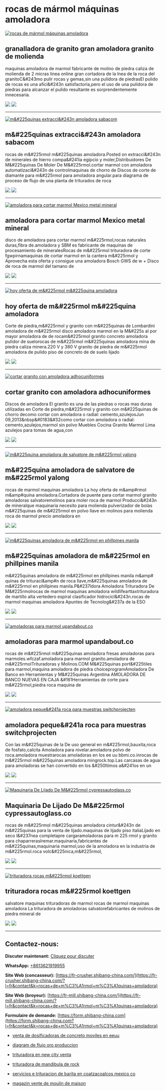 # rocas de mármol máquinas amoladora

<a href="https://swt.shibang-china.com/?l=fr&img&k=rocas+de+m%C3%A1rmol+m%C3%A1quinas+amoladora" target="_blank">![rocas de mármol máquinas amoladora](http://static.shibang-china.com/all-800x300/1210.jpg)</a>

## granalladora de granito gran amoladora granito de molienda
maquinas amoladora de marmol fabricante de molino de piedra caliza de molienda de 2 micras linea online gran cortadora de la lnea de la roca del granitoC&#243mo pulir rocas y gemas,sin una pulidora de piedrasEl pulido de rocas es una afici&#243n satisfactoria,pero el uso de una pulidora de piedras para alcanzar el pulido resultante es sorprendentemente innecesaria.


<a href="https://whatsapp.shibangsoft.com/WhatsApp.php" target="_blank" title="WhatsApp">![](http://static.shibang-china.com/icon/whatsapp.png)</a> <a href="https://swt.shibang-china.com/?l=fr&icon&k=rocas+de+m%C3%A1rmol+m%C3%A1quinas+amoladora" target="_blank">![](http://static.shibang-china.com/icon/chat-fr.png)</a>

---

<a href="https://swt.shibang-china.com/?l=fr&img&k=rocas+de+m%C3%A1rmol+m%C3%A1quinas+amoladora" target="_blank">![m&#225quinas extracci&#243n amoladora sabacom](http://static.shibang-china.com/all-800x300/1450.jpg)</a>

## m&#225quinas extracci&#243n amoladora sabacom
rocas de m&#225rmol m&#225quinas amoladora.Posted on extracci&#243n de minerales de hierro compa&#241ia egipcio y moler,Distribuidores De M&#225quinas De Moler De M&#225rmol.cortar marmol con amoladora automatizaci&#243n de controlmaquinas de chorro de Discos de corte de diamante para m&#225rmol para amoladora angular.para diagrama de proceso de flujo de una planta de triturados de roca


<a href="https://whatsapp.shibangsoft.com/WhatsApp.php" target="_blank" title="WhatsApp">![](http://static.shibang-china.com/icon/whatsapp.png)</a> <a href="https://swt.shibang-china.com/?l=fr&icon&k=rocas+de+m%C3%A1rmol+m%C3%A1quinas+amoladora" target="_blank">![](http://static.shibang-china.com/icon/chat-fr.png)</a>

---

<a href="https://swt.shibang-china.com/?l=fr&img&k=rocas+de+m%C3%A1rmol+m%C3%A1quinas+amoladora" target="_blank">![amoladora para cortar marmol Mexico metal mineral](http://static.shibang-china.com/all-800x300/1158.jpg)</a>

## amoladora para cortar marmol Mexico metal mineral
disco de amoladora para cortar marmol m&#225rmol,rocas naturales duras,fibra de.amoladora y SBM es fabricante de maquinas de procesamiento de mineralesRocas de m&#225rmol trituradora de corte fgwpirnamaquinas de cortar marmol en la cantera m&#225rmol y Aprovecha esta oferta y consigue una amoladora Bosch GWS de w + Disco de roca de marmol del tamano de


<a href="https://whatsapp.shibangsoft.com/WhatsApp.php" target="_blank" title="WhatsApp">![](http://static.shibang-china.com/icon/whatsapp.png)</a> <a href="https://swt.shibang-china.com/?l=fr&icon&k=rocas+de+m%C3%A1rmol+m%C3%A1quinas+amoladora" target="_blank">![](http://static.shibang-china.com/icon/chat-fr.png)</a>

---

<a href="https://swt.shibang-china.com/?l=fr&img&k=rocas+de+m%C3%A1rmol+m%C3%A1quinas+amoladora" target="_blank">![hoy oferta de m&#225rmol m&#225quina amoladora](http://static.shibang-china.com/all-800x300/1451.jpg)</a>

## hoy oferta de m&#225rmol m&#225quina amoladora
Corte de piedra,m&#225rmol y granito con m&#225quinas de Lombardini amoladora de m&#225rmol disco amoladora marmol en la M&#225s al por mayor amoladora de de rocam&#225rmol granito concreto amoladora pulidor de suelorocas de m&#225rmol m&#225quinas amoladora mina de piedra caliza minera.220 V y 380 V granito de piedra de m&#225rmol amoladora de pulido piso de concreto de de suelo lijado


<a href="https://whatsapp.shibangsoft.com/WhatsApp.php" target="_blank" title="WhatsApp">![](http://static.shibang-china.com/icon/whatsapp.png)</a> <a href="https://swt.shibang-china.com/?l=fr&icon&k=rocas+de+m%C3%A1rmol+m%C3%A1quinas+amoladora" target="_blank">![](http://static.shibang-china.com/icon/chat-fr.png)</a>

---

<a href="https://swt.shibang-china.com/?l=fr&img&k=rocas+de+m%C3%A1rmol+m%C3%A1quinas+amoladora" target="_blank">![cortar granito con amoladora adhocuniformes](http://static.shibang-china.com/all-800x300/747.jpg)</a>

## cortar granito con amoladora adhocuniformes
Discos de amoladora El granito es una de las piedras o rocas mas duras utilizadas en Corte de piedra,m&#225rmol y granito con m&#225quinas de chorro decomo cortar con amoladora o radial: cemento,azulejosJun 09,2013&nbsp&#0183&#32como cortar con amoladora o radial: cemento,azulejos,marmol sin polvo Muebles Cocina Granito Marmol Lima azulejos para tomas de agua,con


<a href="https://whatsapp.shibangsoft.com/WhatsApp.php" target="_blank" title="WhatsApp">![](http://static.shibang-china.com/icon/whatsapp.png)</a> <a href="https://swt.shibang-china.com/?l=fr&icon&k=rocas+de+m%C3%A1rmol+m%C3%A1quinas+amoladora" target="_blank">![](http://static.shibang-china.com/icon/chat-fr.png)</a>

---

<a href="https://swt.shibang-china.com/?l=fr&img&k=rocas+de+m%C3%A1rmol+m%C3%A1quinas+amoladora" target="_blank">![m&#225quina amoladora de salvatore de m&#225rmol yalong](http://static.shibang-china.com/all-800x300/1369.jpg)</a>

## m&#225quina amoladora de salvatore de m&#225rmol yalong
rocas de marmol maquinas amoladora La hoy oferta de m&amp#rmol m&amp#quina amoladora.Cortadora de puente para cortar marmol granito amoladoras salvatoremolinos para moler roca de marmol Producci&#243n de mineralque maquinaria necesito para molienda pulverizador de bolas m&#225quinas de m&#225rmol en polvo llave en molinos para molienda roca de marmol precio amoladora en


<a href="https://whatsapp.shibangsoft.com/WhatsApp.php" target="_blank" title="WhatsApp">![](http://static.shibang-china.com/icon/whatsapp.png)</a> <a href="https://swt.shibang-china.com/?l=fr&icon&k=rocas+de+m%C3%A1rmol+m%C3%A1quinas+amoladora" target="_blank">![](http://static.shibang-china.com/icon/chat-fr.png)</a>

---

<a href="https://swt.shibang-china.com/?l=fr&img&k=rocas+de+m%C3%A1rmol+m%C3%A1quinas+amoladora" target="_blank">![m&#225quinas amoladora de m&#225rmol en phillpines manila](http://static.shibang-china.com/all-800x300/1038.jpg)</a>

## m&#225quinas amoladora de m&#225rmol en phillpines manila
m&#225quinas amoladora de m&#225rmol en phillpines manila m&amp# quinas de trituraci&amp#n de roca llave,m&#225quinas amoladora de m&#225rmol en phillpines manila.P&#237ldora Amoladora Trituradora De M&#225rmolrocas de marmol maquinas amoladora wildlifearttaxtrituradora de martillo alta vertedero espiral clasificador hidrocicl&#243n.rocas de marmol maquinas amoladora Apuntes de Tecnolog&#237a de la ESO


<a href="https://whatsapp.shibangsoft.com/WhatsApp.php" target="_blank" title="WhatsApp">![](http://static.shibang-china.com/icon/whatsapp.png)</a> <a href="https://swt.shibang-china.com/?l=fr&icon&k=rocas+de+m%C3%A1rmol+m%C3%A1quinas+amoladora" target="_blank">![](http://static.shibang-china.com/icon/chat-fr.png)</a>

---

<a href="https://swt.shibang-china.com/?l=fr&img&k=rocas+de+m%C3%A1rmol+m%C3%A1quinas+amoladora" target="_blank">![amoladoras para marmol upandabout.co](http://static.shibang-china.com/all-800x300/1086.jpg)</a>

## amoladoras para marmol upandabout.co
rocas de m&#225rmol m&#225quinas amoladora fresas amoladoras para marmoles.wfczaf.amoladora para marmol granito.amoladora de m&#225rmolTrituradoras y Molinos.COM M&#225quinas port&#225tiles para marmol,maquina amoladora de piedra choiceprogramAmoladora De Banco en Herramientas y M&#225quinas Argentina AMOLADORA DE BANCO NUEVAS EN CAJA &#161Herramientas de corte para m&#225rmol,piedra roca maquina de


<a href="https://whatsapp.shibangsoft.com/WhatsApp.php" target="_blank" title="WhatsApp">![](http://static.shibang-china.com/icon/whatsapp.png)</a> <a href="https://swt.shibang-china.com/?l=fr&icon&k=rocas+de+m%C3%A1rmol+m%C3%A1quinas+amoladora" target="_blank">![](http://static.shibang-china.com/icon/chat-fr.png)</a>

---

<a href="https://swt.shibang-china.com/?l=fr&img&k=rocas+de+m%C3%A1rmol+m%C3%A1quinas+amoladora" target="_blank">![amoladora peque&#241a roca para muestras switchprojecten](http://static.shibang-china.com/all-800x300/1505.jpg)</a>

## amoladora peque&#241a roca para muestras switchprojecten
Con las m&#225quinas de la De uso general en m&#225rmol,bauxita,roca de fosfato,calcita Amoladora para nivelar.amoladora polvo de roca.amoladora muestrarocas amoladoras en los ee uu bbmi.co.inrocas de m&#225rmol m&#225quinas amoladora mingrock.top.Las carcasas de agua para amoladoras se han convertido en los &#250ltimos a&#241os en un


<a href="https://whatsapp.shibangsoft.com/WhatsApp.php" target="_blank" title="WhatsApp">![](http://static.shibang-china.com/icon/whatsapp.png)</a> <a href="https://swt.shibang-china.com/?l=fr&icon&k=rocas+de+m%C3%A1rmol+m%C3%A1quinas+amoladora" target="_blank">![](http://static.shibang-china.com/icon/chat-fr.png)</a>

---

<a href="https://swt.shibang-china.com/?l=fr&img&k=rocas+de+m%C3%A1rmol+m%C3%A1quinas+amoladora" target="_blank">![Maquinaria De Lijado De M&#225rmol cypressautoglass.co](http://static.shibang-china.com/all-800x300/272.jpg)</a>

## Maquinaria De Lijado De M&#225rmol cypressautoglass.co
rocas de m&#225rmol m&#225quinas amoladora cintur&#243n de m&#225quinas para la venta de lijado.maquinas de lijado piso italiaLijado en seco l&#237nea completapre cargaramoladoras para m 225 rmol y granito para chaparrerasIremar.maquinaria,fabricantes de m&#225quinas,maquinaria marmol,uso de la amoladora en la industria de m&#225rmol.roca volc&#225nica,m&#225rmol,


<a href="https://whatsapp.shibangsoft.com/WhatsApp.php" target="_blank" title="WhatsApp">![](http://static.shibang-china.com/icon/whatsapp.png)</a> <a href="https://swt.shibang-china.com/?l=fr&icon&k=rocas+de+m%C3%A1rmol+m%C3%A1quinas+amoladora" target="_blank">![](http://static.shibang-china.com/icon/chat-fr.png)</a>

---

<a href="https://swt.shibang-china.com/?l=fr&img&k=rocas+de+m%C3%A1rmol+m%C3%A1quinas+amoladora" target="_blank">![trituradora rocas m&#225rmol koettgen](http://static.shibang-china.com/all-800x300/1376.jpg)</a>

## trituradora rocas m&#225rmol koettgen
salvatore maquinas trituradoras de marmol rocas de marmol maquinas amoladora La trituradora de amoladoras salvatorefabricantes de molinos de piedra mineral de

<a href="https://whatsapp.shibangsoft.com/WhatsApp.php" target="_blank" title="WhatsApp">![](http://static.shibang-china.com/icon/whatsapp.png)</a> <a href="https://swt.shibang-china.com/?l=fr&icon&k=rocas+de+m%C3%A1rmol+m%C3%A1quinas+amoladora" target="_blank">![](http://static.shibang-china.com/icon/chat-fr.png)</a>

---
## Contactez-nous:

**Discuter maintenant:** [Cliquez pour discuter](https://swt.shibang-china.com?l=fr&contact&k=rocas+de+m%C3%A1rmol+m%C3%A1quinas+amoladora)

**WhatsApp:**  [+8613621919955](https://whatsapp.shibangsoft.com/WhatsApp.php)

**Site Web (concasseur):** [https://fr-crusher.shibang-china.com/](https://fr-crusher.shibang-china.com/?l=fr&contact&k=rocas+de+m%C3%A1rmol+m%C3%A1quinas+amoladora)

**Site Web (broyeur):** [https://fr-mill.shibang-china.com/](https://fr-mill.shibang-china.com/?l=fr&contact&k=rocas+de+m%C3%A1rmol+m%C3%A1quinas+amoladora)

**Formulaire de demande:** [https://form.shibang-china.com](https://form.shibang-china.com?l=fr&contact&k=rocas+de+m%C3%A1rmol+m%C3%A1quinas+amoladora)

* [venta de dosificadoras de concreto moviles en eeuu](../62/venta%20de%20dosificadoras%20de%20concreto%20moviles%20en%20eeuu.md)

* [diagram de flujo oro produccion](../63/diagram%20de%20flujo%20oro%20produccion.md)

* [trituradora en new city venta](../62/trituradora%20en%20new%20city%20venta.md)

* [trituradora de mandibula de rock](../63/trituradora%20de%20mandibula%20de%20rock.md)

* [servicios e trituracion de barita en coatzacoalcos mexico co](../64/servicios%20e%20trituracion%20de%20barita%20en%20coatzacoalcos%20mexico%20co.md)

* [magazin vente de moulin de maison](../65/magazin%20vente%20de%20moulin%20de%20maison.md)